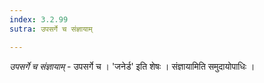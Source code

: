 ```yaml
---
index: 3.2.99
sutra: उपसर्गे च संज्ञायाम्

---
```

_उपसर्गे च संज्ञायाम्_ - उपसर्गे च । 'जनेर्ड' इति शेषः । संज्ञायामिति समुदायोपाधिः ।